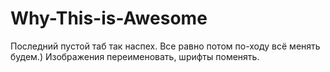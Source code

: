 # Why-This-is-Awesome
Последний пустой таб так наспех. Все равно потом по-ходу всё менять будем.) 
Изображения переименовать, шрифты поменять.  
